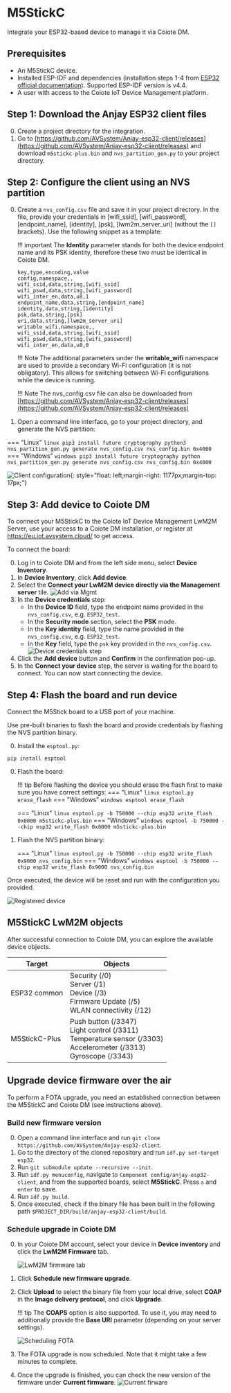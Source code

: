 # M5StickC

Integrate your ESP32-based device to manage it via Coiote DM.

## Prerequisites

- An M5StickC device.
- Installed ESP-IDF and dependencies (installation steps 1-4 from [ESP32 official documentation](https://docs.espressif.com/projects/esp-idf/en/v4.4/esp32/get-started/index.html)). Supported ESP-IDF version is v4.4.
- A user with access to the Coiote IoT Device Management platform.

## Step 1: Download the Anjay ESP32 client files

0. Create a project directory for the integration.
0. Go to [https://github.com/AVSystem/Anjay-esp32-client/releases](https://github.com/AVSystem/Anjay-esp32-client/releases) and download `m5stickc-plus.bin` and `nvs_partition_gen.py` to your project directory.

## Step 2: Configure the client using an NVS partition

0. Create a `nvs_config.csv` file and save it in your project directory. In the file, provide your credentials in [wifi_ssid], [wifi_password], [endpoint_name], [identity], [psk], [lwm2m_server_uri] (without the `[]` brackets). Use the following snippet as a template:

    !!! important
        The **Identity** parameter stands for both the device endpoint name and its PSK identity, therefore these two must be identical in Coiote DM.


    ```
    key,type,encoding,value
    config,namespace,,
    wifi_ssid,data,string,[wifi_ssid]
    wifi_pswd,data,string,[wifi_password]
    wifi_inter_en,data,u8,1
    endpoint_name,data,string,[endpoint_name]
    identity,data,string,[identity]
    psk,data,string,[psk]
    uri,data,string,[lwm2m_server_uri]
    writable_wifi,namespace,,
    wifi_ssid,data,string,[wifi_ssid]
    wifi_pswd,data,string,[wifi_password]
    wifi_inter_en,data,u8,0
    ```

    !!! Note
        The additional parameters under the **writable_wifi** namespace are used to provide a secondary Wi-Fi configuration (it is not obligatory). This allows for switching between Wi-Fi configurations while the device is running.

    !!! Note
        The nvs_config.csv file can also be downloaded from [https://github.com/AVSystem/Anjay-esp32-client/releases](https://github.com/AVSystem/Anjay-esp32-client/releases)

0. Open a command line interface, go to your project directory, and generate the NVS partition:

=== "Linux"
    ``` linux
    pip3 install future cryptography
    python3 nvs_partition_gen.py generate nvs_config.csv nvs_config.bin 0x4000
    ```
=== "Windows"
    ``` windows
    pip3 install future cryptography
    python nvs_partition_gen.py generate nvs_config.csv nvs_config.bin 0x4000
    ```

![Client configuration](images/nvs_config.png "Client configuration"){: style="float: left;margin-right: 1177px;margin-top: 17px;"}

## Step 3: Add device to Coiote DM

To connect your M5StickC to the Coiote IoT Device Management LwM2M Server, use your access to a Coiote DM installation, or register at https://eu.iot.avsystem.cloud/ to get access.

To connect the board:

0. Log in to Coiote DM and from the left side menu, select **Device Inventory**.
0. In **Device Inventory**, click **Add device**.
0. Select the **Connect your LwM2M device directly via the Management server** tile.
![Add via Mgmt](images/mgmt_tile.png "Add via Mgmt")
0. In the **Device credentials** step:
    - In the **Device ID** field, type the endpoint name provided in the `nvs_config.csv`, e.g. `ESP32_test`.
    - In the **Security mode** section, select the **PSK** mode.
    - In the **Key identity** field, type the name provided in the `nvs_config.csv`, e.g. `ESP32_test`.
    - In the **Key** field, type the `psk` key provided in the `nvs_config.csv`.
    ![Device credentials step](images/add_mgmt_quick.png "Device credentials step")
0. Click the **Add device** button and **Confirm** in the confirmation pop-up.
0. In the **Connect your device** step, the server is waiting for the board to connect. You can now start connecting the device.

## Step 4: Flash the board and run device

Connect the M5Stick board to a USB port of your machine.

Use pre-built binaries to flash the board and provide credentials by flashing the NVS partition binary.

0. Install the `esptool.py`:
```
pip install esptool
```

0. Flash the board:

    !!! tip
            Before flashing the device you should erase the flash first to make sure you have correct settings:
            === "Linux"
                ``` linux
                esptool.py erase_flash
                ```
            === "Windows"
                ``` windows
                esptool erase_flash
                ```


    === "Linux"
        ``` linux
        esptool.py -b 750000 --chip esp32 write_flash 0x0000 m5stickc-plus.bin
        ```
    === "Windows"
        ``` windows
        esptool -b 750000 --chip esp32 write_flash 0x0000 m5stickc-plus.bin
        ```


0. Flash the NVS partition binary:

    === "Linux"
        ``` linux
        esptool.py -b 750000 --chip esp32 write_flash 0x9000 nvs_config.bin
        ```
    === "Windows"
        ``` windows
        esptool -b 750000 --chip esp32 write_flash 0x9000 nvs_config.bin
        ```

Once executed, the device will be reset and run with the configuration you provided.

   ![Registered device](images/registered_device.png "Registered device")

## M5StickC LwM2M objects

After successful connection to Coiote DM, you can explore the available device objects.

| Target         | Objects
|----------------|---------------------------------------------
| ESP32 common   | Security (/0)<br>Server (/1)<br>Device (/3)<br>Firmware Update (/5)<br>WLAN connectivity (/12)
| M5StickC-Plus  | Push button (/3347)<br>Light control (/3311)<br>Temperature sensor (/3303)<br>Accelerometer (/3313)<br>Gyroscope (/3343)


## Upgrade device firmware over the air

To perform a FOTA upgrade, you need an established connection between the M5StickC and Coiote DM (see instructions above).

### Build new firmware version

0. Open a command line interface and run `git clone https://github.com/AVSystem/Anjay-esp32-client`.
0. Go to the directory of the cloned repository and run `idf.py set-target esp32`.
0. Run `git submodule update --recursive --init`.
0. Run `idf.py menuconfig`, navigate to `Component config/anjay-esp32-client`, and from the supported boards, select **M5StickC**. Press `s` and `enter` to save.
0. Run `idf.py build`.
0. Once executed, check if the binary file has been built in the following path `$PROJECT_DIR/build/anjay-esp32-client/build`.

### Schedule upgrade in Coiote DM

0. In your Coiote DM account, select your device in **Device inventory** and click the **LwM2M Firmware** tab.

    ![LwM2M firmware tab](images/lwm2m_firmware.png "LwM2M firmware tab")

0. Click **Schedule new firmware upgrade**.
0. Click **Upload** to select the binary file from your local drive, select **COAP** in the **Image delivery protocol**, and click **Upgrade**.

    !!! tip
        The **COAPS** option is also supported. To use it, you may need to additionally provide the **Base URI** parameter (depending on your server settings).

    ![Scheduling FOTA](images/schedule_fota.png "Scheduling FOTA")

0. The FOTA upgrade is now scheduled. Note that it might take a few minutes to complete.

0. Once the upgrade is finished, you can check the new version of the firmware under **Current firmware**.
    ![Current firware](images/current_firmware.png "Current firware")
